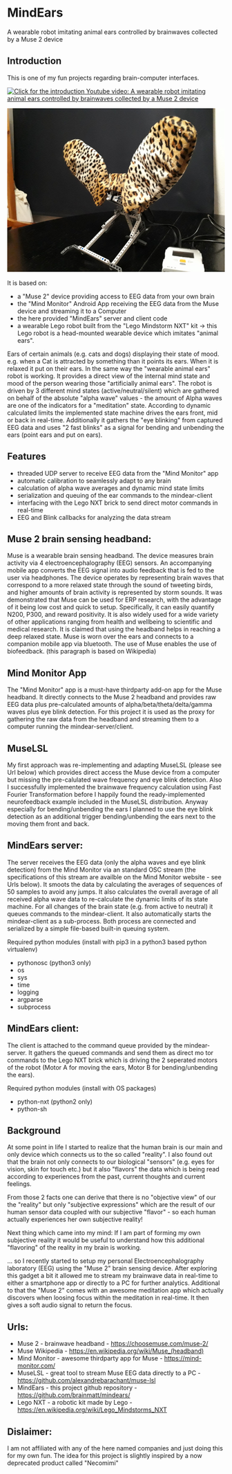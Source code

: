 # MindEars
A wearable robot imitating animal ears controlled by brainwaves collected by a Muse 2 device

## Introduction
This is one of my fun projects regarding brain-computer interfaces.


[![Click for the introduction Youtube video: A wearable robot imitating animal ears controlled by brainwaves collected by a Muse 2 device](https://img.youtube.com/vi/MzWSQTIqmQg/0.jpg)](https://www.youtube.com/watch?v=MzWSQTIqmQg "Click for the introduction Youtube video: A wearable robot imitating animal ears controlled by brainwaves collected by a Muse 2 device")

![](./mindears-project.jpg)

It is based on:
- a "Muse 2" device providing access to EEG data from your own brain
- the "Mind Monitor" Android App receiving the EEG data from the Muse device and streaming it to a Computer
- the here provided "MindEars" server and client code
- a wearable Lego robot built from the "Lego Mindstorm NXT" kit
	-> this Lego robot is a head-mounted wearable device which imitates "animal ears".

Ears of certain animals (e.g. cats and dogs) displaying their state of mood.
e.g. when a Cat is attracted by something than it points its ears. When it is relaxed it put on their ears.
In the same way the "wearable animal ears" robot is working. It provides a direct view of the internal mind state and mood of the person wearing those "artificially animal ears". The robot is driven by 3 different mind states (active/neutral/silent) which are gathered on behalf of the absolute "alpha wave" values - the amount of Alpha waves are one of the indicators for a "meditation" state. According to dynamic calculated limits the implemented state machine drives the ears front, mid or back in real-time. Additionally it gathers the "eye blinking" from captured EEG data and uses "2 fast blinks" as a signal for bending and unbending the ears (point ears and  put on ears).


## Features
- threaded UDP server to receive EEG data from the "Mind Monitor" app
- automatic calibration to seamlessly adapt to any brain
- calculation of alpha wave averages and dynamic mind state limits
- serialization and queuing of the ear commands to the mindear-client
- interfacing with the Lego NXT brick to send direct motor commands in real-time
- EEG and Blink callbacks for analyzing the data stream


## Muse 2 brain sensing headband:
Muse is a wearable brain sensing headband. The device measures brain activity via 4 electroencephalography (EEG) sensors. An accompanying mobile app converts the EEG signal into audio feedback that is fed to the user via headphones.
The device operates by representing brain waves that correspond to a more relaxed state through the sound of tweeting birds, and higher amounts of brain activity is represented by storm sounds. It was demonstrated that Muse can be used for ERP research, with the advantage of it being low cost and quick to setup. Specifically, it can easily quantify N200, P300, and reward positivity. It is also widely used for a wide variety of other applications ranging from health and wellbeing to scientific and medical research. It is claimed that using the headband helps in reaching a deep relaxed state. Muse is worn over the ears and connects to a companion mobile app via bluetooth. The use of Muse enables the use of biofeedback.
(this paragraph is based on Wikipedia)


## Mind Monitor App
The "Mind Monitor" app is a must-have thirdparty add-on app for the Muse headband. It directly connects to the Muse 2 headband and provides raw EEG data plus pre-calculated amounts of alpha/beta/theta/delta/gamma waves plus eye blink detection. For this project it is used as the proxy for gathering the raw data from the headband and streaming them to a computer running the mindear-server/client.


## MuseLSL
My first approach was re-implementing and adapting MuseLSL (please see Url below) which provides direct access the Muse device from a computer but missing the pre-calulated wave frequency and eye blink detection. Also I successfully implemented the brainwave frequency calculation using Fast Fourier Transformation before I happily found the ready-implemented neurofeedback example included in the MuseLSL distribution. Anyway especially for bending/unbending the ears I planned to use the eye blink detection as an additional trigger bending/unbending the ears next to the moving them front and back.


## MindEars server:
The server receives the EEG data (only the alpha waves and eye blink detection) from the Mind Monitor via an standard OSC stream (the specifications of this stream are availble on the Mind Monitor website - see Urls below). It smoots the data by calculating the averages of sequences of 50 samples to avoid any jumps. It also calculates the overall average of all received alpha wave data to re-calculate the dynamic limits of its state machine. For all changes of the brain state (e.g. from active to neutral) it queues commands to the mindear-client.
It also automatically starts the mindear-client as a sub-process. Both process are connected and serialized by a simple file-based built-in queuing system.

Required python modules (install with pip3 in a python3 based python virtualenv)
- pythonosc (python3 only)
- os
- sys
- time
- logging
- argparse
- subprocess


## MindEars client:
The client is attached to the command queue provided by the mindear-server. It gathers the queued commands and send them as direct mo
tor commands to the Lego NXT brick which is driving the 2 seperated motors of the robot (Motor A for moving the ears, Motor B for bending/unbending the ears).

Required python modules (install with OS packages)
- python-nxt (python2 only)
- python-sh 


## Background
 At some point in life I started to realize that the human brain is our main and only device which connects us to the so called "reality". I also found out that the brain not only connects to our biological "sensors" (e.g. eyes for vision, skin for touch etc.) but it also "flavors" the data which is being read according to experiences from the past, current thoughts and current feelings.

From those 2 facts one can derive that there is no "objective view" of our the "reality" but only "subjective expressions" which are the result of our human sensor data coupled with our subjective "flavor" - so each human actually experiences her own subjective reality!

Next thing which came into my mind:
If I am part of forming my own subjective reality it would be useful to understand how this additional "flavoring" of the reality in my brain is working.

... so I recently started to setup my personal Electroencephalography laboratory (EEG) using the "Muse 2" brain sensing device. After exploring this gadget a bit it allowed me to stream my brainwave data in real-time to either a smartphone app or directly to a PC for further analytics. Additional to that the "Muse 2" comes with an awesome meditation app which actually discovers when loosing focus within the meditation in real-time. It then gives a soft audio signal to return the focus.


## Urls:
- Muse 2 - brainwave headband - https://choosemuse.com/muse-2/
- Muse Wikipedia - https://en.wikipedia.org/wiki/Muse_(headband)
- Mind Monitor - awesome thirdparty app for Muse - https://mind-monitor.com/
- MuseLSL - great tool to stream Muse EEG data directly to a PC - https://github.com/alexandrebarachant/muse-lsl
- MindEars - this project github repository - https://github.com/brainmatt/mindears/
- Lego NXT - a robotic kit made by Lego - https://en.wikipedia.org/wiki/Lego_Mindstorms_NXT


## Dislaimer:
I am not affiliated with any of the here named companies and just doing this for my own fun.
The  idea for this project is slightly inspired by a now deprecated product called "Necomimi"





